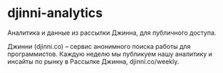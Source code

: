 # djinni-analytics
Аналитика и данные из рассылки Джинна, для публичного доступа.

Джинни (djinni.co) – сервис анонимного поиска работы для программистов. Каждую неделю мы публикуем нашу аналитику и инсайты по рынку в Рассылке Джинна, djinni.co/weekly. 
